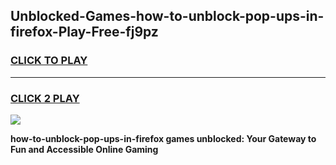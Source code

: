 
## Unblocked-Games-how-to-unblock-pop-ups-in-firefox-Play-Free-fj9pz
<h3>
<a href="https://premium76.site?title=how-to-unblock-pop-ups-in-firefox&ref=10A">CLICK TO PLAY</a></h3>
<hr>

<h3>
<a href="https://premium76.site?title=how-to-unblock-pop-ups-in-firefox&ref=10A">CLICK 2 PLAY</a>
  
</h3>

<a href="https://premium76.site?title=how-to-unblock-pop-ups-in-firefox&ref=10A"><img src="https://clearcache.store/games.png"></a>


**how-to-unblock-pop-ups-in-firefox games unblocked: Your Gateway to Fun and Accessible Online Gaming**
